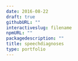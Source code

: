 ```yaml
---
date: 2016-08-22
draft: true
githubURL: ""
interactiveslug: filename
npmURL: ""
packagedescription: ""
title: speechdiagnoses
type: portfolio
---
```


